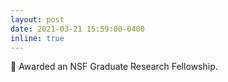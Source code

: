 ```yaml
---
layout: post
date: 2021-03-21 15:59:00-0400
inline: true
---
```


:tada: Awarded an NSF Graduate Research Fellowship.
